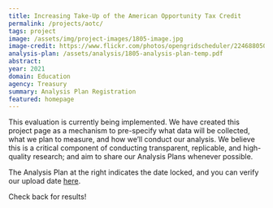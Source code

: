 ```yaml
---
title: Increasing Take-Up of the American Opportunity Tax Credit
permalink: /projects/aotc/
tags: project  
image: /assets/img/project-images/1805-image.jpg  
image-credit: https://www.flickr.com/photos/opengridscheduler/22468805072/
analysis-plan: /assets/analysis/1805-analysis-plan-temp.pdf
abstract:  
year: 2021  
domain: Education
agency: Treasury
summary: Analysis Plan Registration
featured: homepage
---
```


This evaluation is currently being implemented. We have created this project page as a mechanism to pre-specify what data will be collected, what we plan to measure, and how we’ll conduct our analysis. We believe this is a critical component of conducting transparent, replicable, and high-quality research; and aim to share our Analysis Plans whenever possible.

The Analysis Plan at the right indicates the date locked, and you can verify our upload date <a href="https://github.com/gsa-oes/office-of-evaluation-sciences/commits/master/assets/analysis/1805-aotc-analysis-plan-temp.pdf">here</a>. 

Check back for results!
